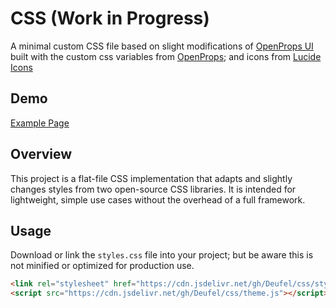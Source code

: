 # CSS (Work in Progress)

A minimal custom CSS file based on slight modifications of [OpenProps UI](https://open-props-ui.netlify.app/) built with the custom css variables from [OpenProps](https://open-props.style/); and icons from [Lucide Icons](https://lucide.dev/)

## Demo
[Example Page](https://deufel.github.io/css/)


## Overview

This project is a flat-file CSS implementation that adapts and slightly changes styles from two open-source CSS libraries. It is intended for lightweight, simple use cases without the overhead of a full framework.

## Usage

Download or link the `styles.css` file into your project; but be aware this is not minified or optimized for production use.
```html
<link rel="stylesheet" href="https://cdn.jsdelivr.net/gh/Deufel/css/styles.css">
<script src="https://cdn.jsdelivr.net/gh/Deufel/css/theme.js"></script>

```
